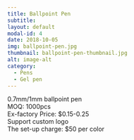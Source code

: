 ```yaml
---
title: Ballpoint Pen
subtitle: 
layout: default
modal-id: 4
date: 2018-10-05
img: ballpoint-pen.jpg
thumbnail: ballpoint-pen-thumbnail.jpg
alt: image-alt
category: 
  - Pens
  - Gel pen
---
```


0.7mm/1mm ballpoint pen<br>
MOQ: 1000pcs<br>
Ex-factory Price: $0.15-0.25<br>
Support custom logo<br>
The set-up charge: $50 per color<br>

